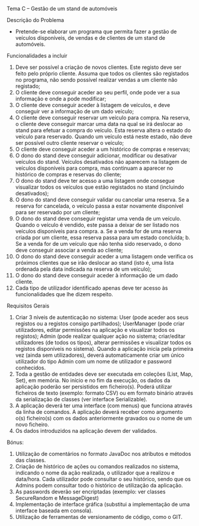 Tema C – Gestão de um stand de automóveis

Descrição do Problema  
- Pretende-se elaborar um programa que permita fazer a gestão de veículos disponíveis,
  de vendas e de clientes de um stand de automóveis.

Funcionalidades a incluir
1. Deve ser possível a criação de novos clientes. Este registo deve ser feito pelo próprio cliente.
   Assuma que todos os clientes são registados no programa, não sendo possível realizar vendas a um cliente não registado;
2. O cliente deve conseguir aceder ao seu perfil, onde pode ver a sua informação e onde a pode modificar;
3. O cliente deve conseguir aceder à listagem de veículos, e deve conseguir ver a informação de um dado veículo;
4. O cliente deve conseguir reservar um veículo para compra.
   Na reserva, o cliente deve conseguir marcar uma data na qual se irá deslocar ao stand para efetuar a compra do veículo.
   Esta reserva altera o estado do veículo para reservado. 
   Quando um veículo está neste estado, não deve ser possível outro cliente reservar o veículo;
5. O cliente deve conseguir aceder a um histórico de compras e reservas;
6. O dono do stand deve conseguir adicionar, modificar ou desativar veículos do stand.
   Veículos desativados não aparecem na listagem de veículos disponíveis para compra,
   mas continuam a aparecer no histórico de compras e reservas do cliente;
7. O dono do stand deve ter acesso a uma listagem onde consegue visualizar todos os veículos que estão registados no stand (incluindo desativados);
8. O dono do stand deve conseguir validar ou cancelar uma reserva.
   Se a reserva for cancelada, o veículo passa a estar novamente disponível para ser reservado por um cliente;
9. O dono do stand deve conseguir registar uma venda de um veículo.
   Quando o veículo é vendido, este passa a deixar de ser listado nos veículos disponíveis para compra.
      a. Se a venda for de uma reserva criada por um cliente, essa reserva passa para um estado concluída;
      b. Se a venda for de um veículo que não tenha sido reservado, o dono deve conseguir associar a venda ao cliente;
10. O dono do stand deve conseguir aceder a uma listagem onde verifica os próximos clientes que se irão deslocar ao stand
    (isto é, uma lista ordenada pela data indicada na reserva de um veículo);
11. O dono do stand deve conseguir aceder à informação de um dado cliente.
12. Cada tipo de utilizador identificado apenas deve ter acesso às funcionalidades que lhe dizem respeito.

Requisitos Gerais  
1. Criar 3 níveis de autenticação no sistema: User (pode aceder aos seus registos ou a registos consigo partilhados);
   UserManager (pode criar utilizadores, editar permissões na aplicação e visualizar todos os registos);
   Admin (pode realizar qualquer ação no sistema; criar/editar utilizadores (de todos os tipos), alterar permissões e visualizar todos os registos disponíveis no sistema).
   Quando a aplicação inicia pela primeira vez (ainda sem utilizadores), deverá automaticamente criar um único utilizador do tipo Admin com um nome de utilizador e password conhecidos.
2. Toda a gestão de entidades deve ser executada em coleções (List, Map, Set), em memória.
   No início e no fim da execução, os dados da aplicação poderão ser persistidos em ficheiro(s).
   Poderá utilizar ficheiros de texto (exemplo: formato CSV) ou em formato binário através da serialização de classes (ver interface Serializable).
3. A aplicação deverá ter uma interface (com menus) que funciona através da linha de comandos.
   A aplicação deverá receber como argumento o(s) ficheiro(s) com os dados anteriormente gravados ou o nome de um novo ficheiro.
4. Os dados introduzidos na aplicação devem der validados.

Bónus:
1. Utilização de comentários no formato JavaDoc nos atributos e métodos das classes.
2. Criação de histórico de ações ou comandos realizados no sistema, indicando o nome da ação realizada, o utilizador que a realizou e data/hora.
   Cada utilizador pode consultar o seu histórico, sendo que os Admins podem consultar todo o histórico de utilização da aplicação.
3. As passwords deverão ser encriptadas (exemplo: ver classes SecureRandom e MessageDigest)
4. Implementação de interface gráfica (substitui a implementação de uma interface baseada em consola).
5. Utilização de ferramentas de versionamento de código, como o GIT.